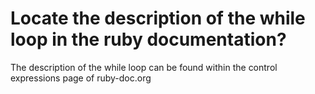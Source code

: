 # Locate the description of the while loop in the ruby documentation?
The description of the while loop can be found within the control expressions page of ruby-doc.org
